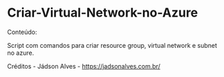 # Criar-Virtual-Network-no-Azure

Conteúdo:

Script com comandos para criar resource group, virtual network e subnet no azure.

Créditos - Jádson Alves - https://jadsonalves.com.br/



